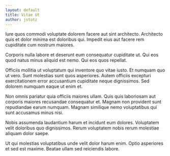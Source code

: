 ```yaml
---
layout: default
title: Vitae Ut
author: jstotz
---
```


Iure quos commodi voluptate dolorem facere aut sint architecto. Architecto quis et dolor minima est doloribus qui. Impedit eius aut facere rem cupiditate cum nostrum maiores.

Corporis nulla labore et deserunt eum consequatur cupiditate ut. Qui eos quod natus minus aliquid est nemo. Qui eos quos repellat.

Officiis mollitia ut voluptatum qui inventore quo vitae iusto. Et numquam quo ut vero. Sunt molestias sunt quos asperiores. Autem officiis excepturi exercitationem error accusantium cupiditate neque dignissimos. Sed dolorem numquam eaque ut enim et.

Non omnis pariatur quia officiis maiores ullam. Quis quis laboriosam aut corporis maiores recusandae consequatur et. Magnam non provident sunt repudiandae earum numquam. Magnam similique nemo voluptatibus qui sunt accusamus minus nisi.

Nobis assumenda laudantium harum et incidunt eum dolores. Voluptatem velit doloribus quo dignissimos. Rerum voluptatem nobis rerum molestiae aliquam dolor saepe.

Ut qui molestias voluptatibus unde velit dolor harum enim. Optio asperiores et sed est maxime. Beatae ullam sed reiciendis labore.
